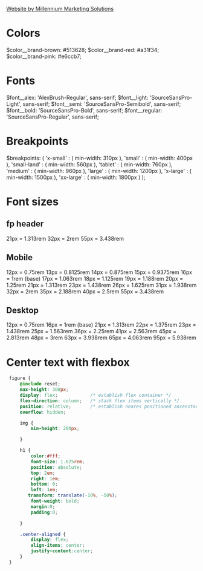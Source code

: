 <a class="mm4" href="https://www.mm4solutions.com/" target="_blank" id="mms">Website by Millennium Marketing Solutions</a>

# Colors
$color__brand-brown: #513628;
$color__brand-red: #a31f34;
$color__brand-pink: #e6ccb7;


# Fonts
$font__alex: 'AlexBrush-Regular', sans-serif;
$font__light: 'SourceSansPro-Light', sans-serif;
$font__semi: 'SourceSansPro-Semibold', sans-serif;
$font__bold: 'SourceSansPro-Bold', sans-serif;
$font__regular: 'SourceSansPro-Regular', sans-serif;

# Breakpoints
$breakpoints: (
  'x-small'    : ( min-width:  310px ),
  'small'      : ( min-width:  400px ),
  'small-land' : ( min-width:  560px ),
  'tablet'     : ( min-width:  760px ),
  'medium'     : ( min-width:  960px ),
  'large'      : ( min-width: 1200px ),
  'x-large'    : ( min-width: 1500px ),
  'xx-large'   : ( min-width: 1800px )
);

# Font sizes

## fp header
21px = 1.313rem
32px = 2rem
55px = 3.438rem

## Mobile
12px = 0.75rem
13px = 0.8125rem
14px = 0.875rem
15px = 0.9375rem
16px = 1rem (base)
17px = 1.063rem
18px = 1.125rem
19px = 1.188rem
20px = 1.25rem
21px = 1.313rem
23px = 1.438rem
26px = 1.625rem
31px = 1.938rem
32px = 2rem
35px = 2.188rem
40px = 2.5rem
55px = 3.438rem

## Desktop

12px = 0.75rem
16px = 1rem (base)
21px = 1.313rem
22px = 1.375rem
23px = 1.438rem
25px = 1.563rem
36px = 2.25rem
41px = 2.563rem
45px = 2.813rem
48px = 3rem
63px = 3.938rem
65px = 4.063rem
95px = 5.938rem

# Center text with flexbox
```css
 figure {
     @include reset;
     max-height: 300px;
     display: flex;            /* establish flex container */
     flex-direction: column;   /* stack flex items vertically */
     position: relative;       /* establish neares positioned ancenstor for absolute positioning */
     overflow: hidden;

     img {
         min-height: 200px;

     }

     h1 {
         color:#fff;
         font-size: 1.625rem;
         position: absolute;
         top: 2em;
         right: 1em;
         bottom: 0;
         left: 1em;
        transform: translate(-10%, -50%);
         font-weight: bold;
         margin:0;
         padding:0;

     }

     .center-aligned {
         display: flex;
         align-items: center;
         justify-content:center;
     }
 }
````